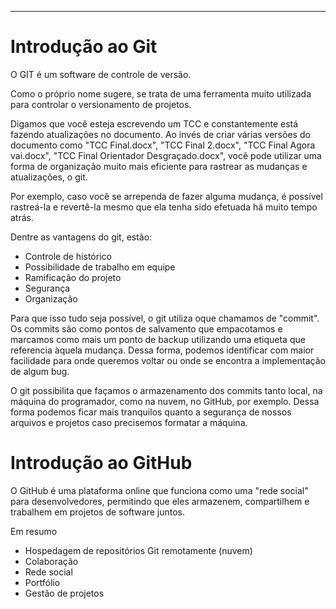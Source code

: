 
---
# Introdução ao Git

O GIT é um software de controle de versão. 

Como o próprio nome sugere, se trata de uma ferramenta muito utilizada para controlar o versionamento de projetos.

Digamos que você esteja escrevendo um TCC e constantemente está fazendo atualizações no documento. Ao invés de criar várias versões do documento como "TCC Final.docx", "TCC Final 2.docx", "TCC Final Agora vai.docx", "TCC Final Orientador Desgraçado.docx", você pode utilizar uma forma de organização muito mais eficiente para rastrear as mudanças e atualizações, o git.

Por exemplo, caso você se arrependa de fazer alguma mudança, é possível rastreá-la e revertê-la mesmo que ela tenha sido efetuada há muito tempo atrás.

Dentre as vantagens do git, estão:

- Controle de histórico
- Possibilidade de trabalho em equipe
- Ramificação do projeto
- Segurança
- Organização

Para que isso tudo seja possível, o git utiliza oque chamamos de "commit". Os commits são como pontos de salvamento que empacotamos e marcamos como mais um ponto de backup utilizando uma etiqueta que referencia àquela mudança. Dessa forma, podemos identificar com maior facilidade para onde queremos voltar ou onde se encontra a implementação de algum bug.

O git possibilita que façamos o armazenamento dos commits tanto local, na máquina do programador, como na nuvem, no GitHub, por exemplo. Dessa forma podemos ficar mais tranquilos quanto a segurança de nossos arquivos e projetos caso precisemos formatar a máquina.

# Introdução ao GitHub

O GitHub é uma plataforma online que funciona como uma "rede social" para desenvolvedores, permitindo que eles armazenem, compartilhem e trabalhem em projetos de software juntos.

Em resumo

- Hospedagem de repositórios Git remotamente (nuvem)
- Colaboração
- Rede social
- Portfólio
- Gestão de projetos